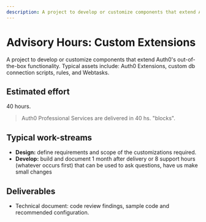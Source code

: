 ```yaml
---
description: A project to develop or customize components that extend Auth0's out-of-the-box functionality.
---
```


# Advisory Hours: Custom Extensions

A project to develop or customize components that extend Auth0's out-of-the-box functionality. Typical assets include: Auth0 Extensions, custom db connection scripts, rules, and Webtasks. 

## Estimated effort

40 hours. 

> Auth0 Professional Services are delivered in 40 hs. "blocks".

## Typical work-streams

* **Design:** define requirements and scope of the customizations required.
* **Develop:** build and document 
1 month after delivery or 8 support hours (whatever occurs first) that can be used to ask questions, have us make small changes

## Deliverables

* Technical document: code review findings, sample code and recommended configuration.
